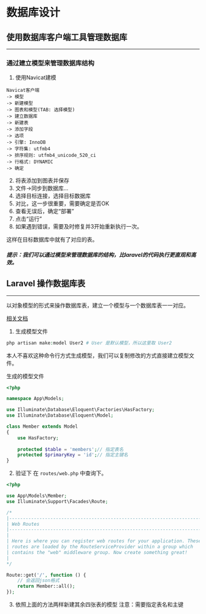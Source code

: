 # 数据库设计

## 使用数据库客户端工具管理数据库
--- 

### 通过建立模型来管理数据库结构

1. 使用Navicat建模
```text
Navicat客户端 
-> 模型 
-> 新建模型 
-> 图表和模型(TAB: 选择模型) 
-> 建立数据库 
-> 新建表 
-> 添加字段 
-> 选项 
-> 引擎: InnoDB
-> 字符集: utfmb4
-> 排序规则: utfmb4_unicode_520_ci
-> 行格式: DYNAMIC 
-> 确定
``` 

2. 将表添加到图表并保存
3. 文件->同步到数据库...
4. 选择目标连接，选择目标数据库
5. 对比，这一步很重要，需要确定是否OK
6. 查看无误后，确定“部署”
7. 点击“运行”
8. 如果遇到错误，需要及时修复并3开始重新执行一次。

这样在目标数据库中就有了对应的表。

##### 提示：我们可以通过模型来管理数据库的结构，比laravel的代码执行更直观和高效。

## Laravel 操作数据库表
---

以对象模型的形式来操作数据库表，建立一个模型与一个数据库表一一对应。

[相关文档](https://laravelacademy.org/books/laravel-docs-8/chapter/eloquent-orm)

1. 生成模型文件
```php 
php artisan make:model User2 # User 是默认模型，所以这里取 User2 
```
本人不喜欢这种命令行方式生成模型，我们可以复制修改的方式直接建立模型文件。

生成的模型文件
```php 
<?php

namespace App\Models;

use Illuminate\Database\Eloquent\Factories\HasFactory;
use Illuminate\Database\Eloquent\Model;

class Member extends Model
{
    use HasFactory;
    
    protected $table = 'members';// 指定表名
    protected $primaryKey = 'id';// 指定主键名
}

```

2. 验证下
在 `routes/web.php` 中查询下。
```php 
<?php

use App\Models\Member;
use Illuminate\Support\Facades\Route;

/*
|--------------------------------------------------------------------------
| Web Routes
|--------------------------------------------------------------------------
|
| Here is where you can register web routes for your application. These
| routes are loaded by the RouteServiceProvider within a group which
| contains the "web" middleware group. Now create something great!
|
*/

Route::get('/', function () {
    // 会返回json格式
    return Member::all();
}); 
```

3. 依照上面的方法两样新建其余四张表的模型
注意：需要指定表名和主键

